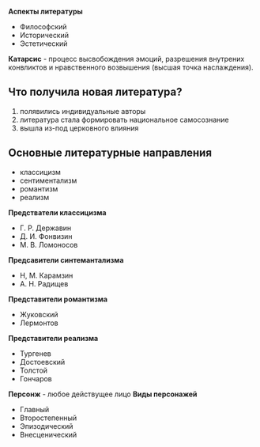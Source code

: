 **Аспекты литературы**
- Философский
- Исторический
- Эстетический

**Катарсис** - процесс высвобождения эмоций, разрешения внутрених конвликтов и нравственного возвышения (высшая точка наслаждения).

## Что получила новая литература?
1. полявились индивидуальные авторы
2. литература стала формировать национальное самосознание
3. вышла из-под церковного влияния

## Основные литературные направления
- классицизм
- сентиментализм
- романтизм
- реализм

**Предстватели классицизма**
- Г. Р. Державин
- Д. И. Фонвизин
- М. В. Ломоносов

**Предсавители синтемантализма**
- Н, М. Карамзин
- А. Н. Радищев

**Представители романтизма**
- Жуковский
- Лермонтов

**Представители реализма**
- Тургенев
- Достоевский
- Толстой
- Гончаров




**Персонж** - любое действущее лицо
**Виды персонажей**
- Главный
- Второстепенный
- Эпизодический
- Внесценический

